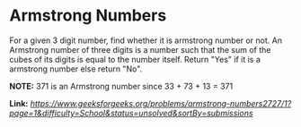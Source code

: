 # Armstrong Numbers
For a given 3 digit number, find whether it is armstrong number or not. An Armstrong number of three digits is a number such that the sum of the cubes of its digits is equal to the number itself. Return "Yes" if it is a armstrong number else return "No".  
  
**NOTE:** 371 is an Armstrong number since 33 + 73 + 13 = 371  
  
**Link:** _https://www.geeksforgeeks.org/problems/armstrong-numbers2727/1?page=1&difficulty=School&status=unsolved&sortBy=submissions_
